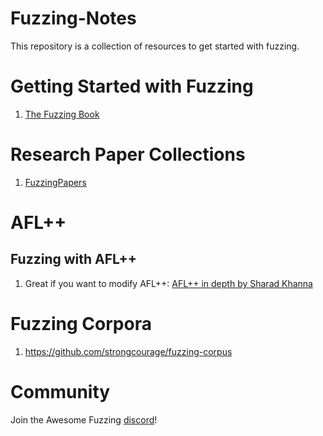 # Fuzzing-Notes
This repository is a collection of resources to get started with fuzzing.

# Getting Started with Fuzzing
1. [The Fuzzing Book](https://www.fuzzingbook.org/)

# Research Paper Collections
1. [FuzzingPapers](https://wcventure.github.io/FuzzingPaper/)

# AFL++
## Fuzzing with AFL++
1. Great if you want to modify AFL++: [AFL++ in depth by Sharad Khanna](https://blog.ritsec.club/posts/afl-under-hood/#afl-architecture)

# Fuzzing Corpora
1. https://github.com/strongcourage/fuzzing-corpus

# Community
Join the Awesome Fuzzing [discord](https://discord.gg/j82Nhrf7b7)!
